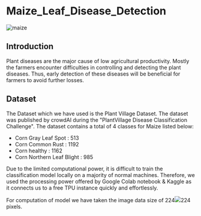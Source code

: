 # Maize_Leaf_Disease_Detection
![maize](https://user-images.githubusercontent.com/54285534/131239710-1817dd49-14ed-423a-bbdf-5266c07ab969.jpg)
## Introduction
Plant diseases are the major cause of low agricultural productivity. Mostly the farmers encounter difficulties in controlling and detecting the plant diseases. Thus, early detection of these diseases will be beneficial for farmers to avoid further losses.

## Dataset

The Dataset which we have used is the Plant Village Dataset. The dataset was published by crowdAI during the "PlantVillage Disease Classification Challenge". The dataset contains a total of 4 classes for Maize listed below:

- Corn Gray Leaf Spot : 513
- Corn Common Rust : 1192
- Corn healthy : 1162
- Corn Northern Leaf Blight : 985

Due to the limited computational power, it is difficult to train the classification model locally on a majority of normal machines. Therefore, we used the processing power offered by Google Colab notebook & Kaggle as it connects us to a free TPU instance quickly and effortlessly.

For computation of model we have taken the image data size of 224<img src="https://render.githubusercontent.com/render/math?math=\times">224 pixels.

## 
